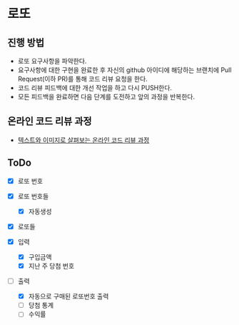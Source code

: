 # 로또

## 진행 방법

* 로또 요구사항을 파악한다.
* 요구사항에 대한 구현을 완료한 후 자신의 github 아이디에 해당하는 브랜치에 Pull Request(이하 PR)를 통해 코드 리뷰 요청을 한다.
* 코드 리뷰 피드백에 대한 개선 작업을 하고 다시 PUSH한다.
* 모든 피드백을 완료하면 다음 단계를 도전하고 앞의 과정을 반복한다.

## 온라인 코드 리뷰 과정

* [텍스트와 이미지로 살펴보는 온라인 코드 리뷰 과정](https://github.com/next-step/nextstep-docs/tree/master/codereview)

## ToDo

- [x] 로또 번호
- [x] 로또 번호들
  - [x] 자동생성
- [x] 로또들

- [x] 입력
  - [x] 구입금액
  - [x] 지난 주 당첨 번호

- [ ] 출력
  - [x] 자동으로 구매된 로또번호 출력
  - [ ] 당첨 통계
  - [ ] 수익률
